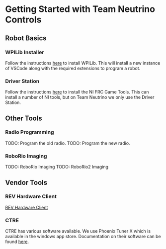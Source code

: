 # Getting Started with Team Neutrino Controls

## Robot Basics 

### WPILib Installer
Follow the instructions [here](https://docs.wpilib.org/en/stable/docs/zero-to-robot/step-2/wpilib-setup.html) to install WPILib. This will install a new instance of VSCode along with the required extensions to program a robot.

### Driver Station
Follow the instructions [here](https://docs.wpilib.org/en/stable/docs/zero-to-robot/step-2/frc-game-tools.html#installing-the-frc-game-tools) to install the NI FRC Game Tools. This can install a number of NI tools, but on Team Neutrino we only use the Driver Station. 

## Other Tools
### Radio Programming
TODO: Program the old radio.
TODO: Program the new radio.

### RoboRio Imaging
TODO: RoboRio Imaging
TODO: RoboRio2 Imaging

## Vendor Tools
### REV Hardware Client
[REV Hardware Client](https://docs.revrobotics.com/rev-hardware-client)
### CTRE
CTRE has various software available. We use Phoenix Tuner X which is available in the windows app store. Documentation on their software can be found [here](https://store.ctr-electronics.com/pages/software).